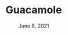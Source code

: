 ---
title: "Guacamole"
date: "June 8, 2021"
prepTime: "10 min" 
cookingTime: "0 min"
totalTime: "10 min"
topic: "Snack"
originalLink: "https://www.allrecipes.com/recipe/14231/guacamole/"
scottRating: 4
ingredients: [
  {
    name: "avacados",
    preparation: ", peeled and pitted", 
    amount: 3,
    unit: count
  },
  {
    name: "lime",
    preparation: ", juiced",
    amount: 1,
    unit: count
  },
  {
    name: "red onion",
    preparation: ", diced",
    amount: .5,
    unit: cup
  },
  {
    name: cilantro,
    amount: 3,
    unit: tablespoons
  },
  {
    name: "roma tomatoes",
    preparation: ", diced", 
    amount: 2,
    unit: count
  },
  {
    name: "garlic",
    preparation: ", minced",
    amount: 1,
    unit: tsp
  },
  {
    name: "cayenne pepper",
    preparation: ", ground ", 
    amount: 1,
    unit: pinch
  },
]
directions: [
  "Mash the lime and avacados together in medium bowl.",
  "Stir in the rest of the ingredients.",
  "Serve immidietely or refrigerate for one hour to let flavors combine."
]

---
